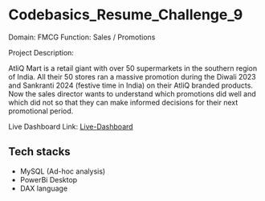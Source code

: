 # Codebasics_Resume_Challenge_9

Domain: FMCG 
Function: Sales / Promotions

Project Description:

AtliQ Mart is a retail giant with over 50 supermarkets in the southern region of India. All their 50 stores ran a massive promotion during the Diwali 2023 and Sankranti 2024 (festive time in India) on their AtliQ branded products. Now the sales director wants to understand which promotions did well and which did not so that they can make informed decisions for their next promotional period.

Live Dashboard Link: [Live-Dashboard](https://app.powerbi.com/view?r=eyJrIjoiYTIyNTRjZGItYjc5MS00YjljLTllNWYtZGM3YjQ0MmRjZDJmIiwidCI6ImM2ZTU0OWIzLTVmNDUtNDAzMi1hYWU5LWQ0MjQ0ZGM1YjJjNCJ9)

## Tech stacks

- MySQL (Ad-hoc analysis)
- PowerBi Desktop
- DAX language
